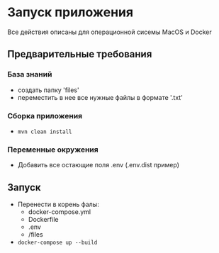 # Запуск приложения
Все действия описаны для операционной сисемы MacOS и Docker
## Предварительные требования
### База знаний
- создать папку 'files'
- переместить в нее все нужные файлы в формате '.txt'
### Сборка приложения
- `mvn clean install`
### Переменные окружения
- Добавить все остающие поля .env (.env.dist пример)
## Запуск
- Перенести в корень фалы:
  - docker-compose.yml
  - Dockerfile
  - .env
  - /files
- `docker-compose up --build`

